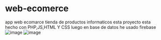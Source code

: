 # web-ecomerce
app web ecomarce tienda de productos informaticos
esta proyecto esta hecho con PHP,JS,HTML Y CSS luego en base de datos he usado firebase
![image](https://user-images.githubusercontent.com/96696655/177059506-e7137815-26cb-44f6-9972-20484219ef40.png)
![image](https://user-images.githubusercontent.com/96696655/177059560-ae86cee7-9f10-4215-b025-5ee51e019113.png)

